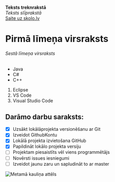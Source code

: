 **Teksts treknrakstā** <br>
*Teksts slīprakstā* <br>
[Saite uz skolo.lv](https://skolo.lv) <br>

# Pirmā līmeņa virsraksts
###### Sestā līmeņa virsraksts

* Java
* C#
* C++

1. Eclipse
2. VS Code
3. Visual Studio Code

## Darāmo darbu saraksts:
- [x] Uzsākt lokālāprojekta versionēšanu ar Git
- [x] Izveidot GithubKontu
- [x] Lokālā projekta izvietošana GitHub
- [x] Papildināt lokālo projekta versiju
- [ ] Projektam piesaistīts vēl viens programmētājs
- [ ] Novērsti issues iesniegumi
- [ ] Izveidot jaunu zaru un sapludināt to ar master

![Metamā kauliņa attēls](https://pngimg.com/uploads/dice/dice_PNG49.png)
